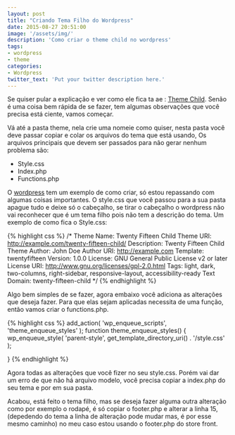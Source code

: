```yaml
---
layout: post
title: "Criando Tema Filho do Wordpress"
date: 2015-08-27 20:51:00
image: '/assets/img/'
description: 'Como criar o theme child no wordpress'
tags:
- wordpress
- theme
categories:
- Wordpress
twitter_text: 'Put your twitter description here.'
---
```


Se quiser pular a explicação e ver como ele fica ta ae : [Theme Child](https://github.com/aboutlucas/loja/tree/master/).
Senão é uma coisa bem rápida de se fazer, tem algumas observações que você precisa está ciente, vamos começar.

Vá até a pasta theme, nela crie uma nomeie como quiser, nesta pasta você deve passar copiar e colar os arquivos do tema que está usando,
Os arquivos principais que devem ser passados para não gerar nenhum problema são:

- Style.css
- Index.php
- Functions.php

O [wordpress](https://codex.wordpress.org/Child_Themes/) tem um exemplo de como criar, só estou repassando com algumas coisas importantes.
O style.css que você passou para a sua pasta apague tudo e deixe só o cabeçalho, se tirar o cabeçalho o wordpress não vai reconhecer que é um
tema filho pois não tem a descrição do tema.
Um exemplo de como fica o Style.css:

{% highlight css %}
/*
 Theme Name:   Twenty Fifteen Child
 Theme URI:    http://example.com/twenty-fifteen-child/
 Description:  Twenty Fifteen Child Theme
 Author:       John Doe
 Author URI:   http://example.com
 Template:     twentyfifteen
 Version:      1.0.0
 License:      GNU General Public License v2 or later
 License URI:  http://www.gnu.org/licenses/gpl-2.0.html
 Tags:         light, dark, two-columns, right-sidebar, responsive-layout, accessibility-ready
 Text Domain:  twenty-fifteen-child
*/
{% endhighlight %}

Algo bem simples de se fazer, agora embaixo você adiciona as alterações que deseja fazer.
Para que elas sejam aplicadas necessita de uma função, então vamos criar o functions.php.

{% highlight css %}
add_action( 'wp_enqueue_scripts', 'theme_enqueue_styles' );
function theme_enqueue_styles() {
    wp_enqueue_style( 'parent-style', get_template_directory_uri() . '/style.css' );

}
{% endhighlight %}

Agora todas as alterações que você fizer no seu style.css. Porém vai dar um erro de que não há arquivo modelo,
você precisa copiar a index.php do seu tema e por em sua pasta.

Acabou, está feito o tema filho, mas se deseja fazer alguma outra alteração como por exemplo o rodapé, é só copiar o footer.php e 
alterar a linha 15, (depedendo do tema a linha de alteração pode mudar mas, é por esse mesmo caminho) no meu caso estou usando 
o footer.php do store front.

